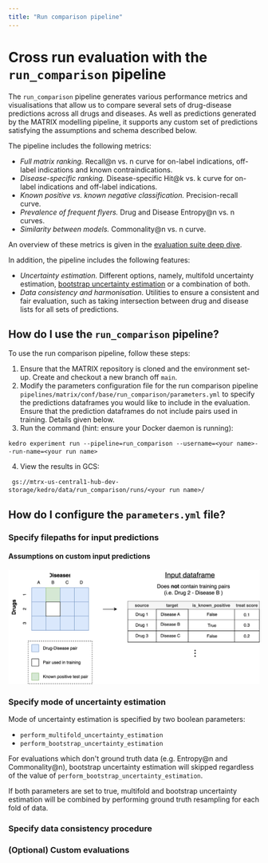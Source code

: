 ```yaml
---
title: "Run comparison pipeline"
---
```

# Cross run evaluation with the `run_comparison` pipeline
The `run_comparison` pipeline generates various performance metrics and visualisations that allow us to compare several sets of drug-disease predictions across all drugs and diseases.
As well as predictions generated by the MATRIX modelling pipeline, 
it supports any custom set of predictions satisfying the assumptions and schema described below. 

The pipeline includes the following metrics: 

  - *Full matrix ranking.*  Recall@n vs. n curve for on-label indications, off-label indications and known contraindications. 
  - *Disease-specific ranking.* Disease-specific Hit@k vs. k curve for on-label indications and  off-label indications.
  - *Known positive vs. known negative classification.* Precision-recall curve. 
  - *Prevalence of frequent flyers.* Drug and Disease Entropy@n vs. n curves.
  - *Similarity between models.* Commonality@n vs. n curve. 

An overview of these metrics is given in the [evaluation suite deep dive](/pipeline/data_science/evaluation_deep_dive/). 

In addition, the pipeline includes the following features:

  - *Uncertainty estimation.* Different options, namely, multifold uncertainty estimation, [bootstrap uncertainty estimation](https://en.wikipedia.org/wiki/Bootstrapping_(statistics)) or a combination of both. 
  - *Data consistency and harmonisation.*  Utilities to ensure a consistent and fair evaluation, such as taking intersection between drug and disease lists for all sets of predictions. 

## How do I use the `run_comparison` pipeline? 

To use the run comparison pipeline, follow these steps:

  1. Ensure that the MATRIX repository is cloned and the environment set-up. Create and checkout a new branch off `main`.
  2. Modify the parameters configuration file for the run comparison pipeline  `pipelines/matrix/conf/base/run_comparison/parameters.yml`
  to specify the predictions dataframes you would like to include in the evaluation. Ensure that the prediction dataframes do not include pairs used in training. Details given below. 
  3. Run the command (hint: ensure your Docker daemon is running): 
  ```
  kedro experiment run --pipeline=run_comparison --username=<your name>--run-name=<your run name>
  ```
  4. View the results in GCS:
  ```
   gs://mtrx-us-central1-hub-dev-storage/kedro/data/run_comparison/runs/<your run name>/
  ```

## How do I configure the `parameters.yml` file?

### Specify filepaths for input predictions

#### Assumptions on custom input predictions 

![Input dataframe](../../assets/run_comparison/input_dataframe.drawio.svg)

### Specify mode of uncertainty estimation
Mode of uncertainty estimation is specified by two boolean parameters: 

  - `perform_multifold_uncertainty_estimation` 
  - `perform_bootstrap_uncertainty_estimation`

For evaluations which don't ground truth data (e.g. Entropy@n and Commonality@n), bootstrap uncertainty estimation will skipped regardless of the value of `perform_bootstrap_uncertainty_estimation`.

If both parameters are set to true, multifold and bootstrap uncertainty estimation will be combined by performing ground truth resampling for each fold of data.  

### Specify data consistency procedure 



### (Optional) Custom evaluations
